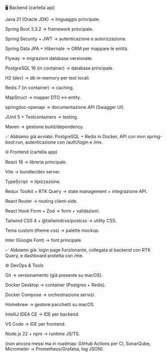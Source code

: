 🖥️ Backend (cartella api)

Java 21 (Oracle JDK) → linguaggio principale.

Spring Boot 3.3.2 → framework principale.

Spring Security + JWT → autenticazione e autorizzazione.

Spring Data JPA + Hibernate → ORM per mappare le entità.

Flyway → migrazioni database versionate.

PostgreSQL 16 (in container) → database principale.

H2 (dev) → db in-memory per test locali.

Redis 7 (in container) → caching.

MapStruct → mapper DTO ↔ entity.

springdoc-openapi → documentazione API (Swagger UI).

JUnit 5 + Testcontainers → testing.

Maven → gestione build/dependency.

✅ Abbiamo già avviato: PostgreSQL + Redis in Docker, API con mvn spring-boot:run, autenticazione con /auth/login e /me.

🌐 Frontend (cartella app)

React 18 → libreria principale.

Vite → bundler/dev server.

TypeScript → tipizzazione.

Redux Toolkit + RTK Query → state management + integrazione API.

React Router → routing client-side.

React Hook Form + Zod → form + validazioni.

Tailwind CSS 4 + @tailwindcss/postcss → utility CSS.

Tema custom (theme.css) → palette mockup.

Inter (Google Font) → font principale.

✅ Abbiamo già: login page funzionante, collegata al backend con RTK Query, e dashboard protetta con /me.

⚙️ DevOps & Tools

Git → versionamento (già presente su macOS).

Docker Desktop → container (Postgres + Redis).

Docker Compose → orchestrazione servizi.

Homebrew → gestore pacchetti su macOS.

IntelliJ IDEA CE → IDE per backend.

VS Code → IDE per frontend.

Node.js 22 + npm → runtime JS/TS.

(non ancora messi ma in roadmap: GitHub Actions per CI, SonarQube, Micrometer → Prometheus/Grafana, log JSON).
